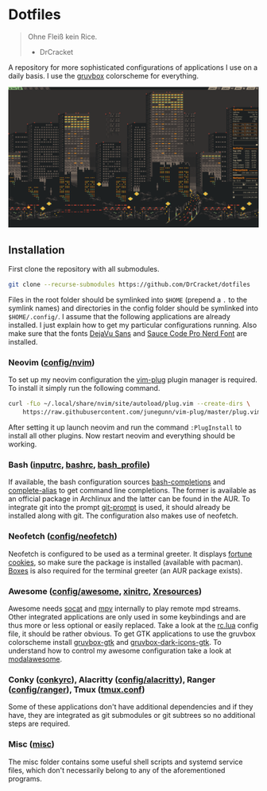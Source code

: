 # Dotfiles

> Ohne Fleiß kein Rice.
> - DrCracket

A repository for more sophisticated configurations of applications I use on a
daily basis. I use the
[gruvbox](https://github.com/morhetz/gruvbox) colorscheme for everything.

![](.rice.png)

## Installation

First clone the repository with all submodules.

```sh
git clone --recurse-submodules https://github.com/DrCracket/dotfiles
```

Files in the root folder should be symlinked into `$HOME` (prepend a `.` to the
symlink names) and directories in the config folder should be symlinked into
`$HOME/.config/`. I assume that the following applications are already
installed. I just explain how to get my particular configurations running. Also
make sure that the fonts [DejaVu Sans](https://dejavu-fonts.github.io/) and
[Sauce Code Pro Nerd
Font](https://github.com/ryanoasis/nerd-fonts/tree/master/patched-fonts/SourceCodePro)
are installed.

### Neovim ([config/nvim](config/nvim/))
To set up my neovim configuration the
[vim-plug](https://github.com/junegunn/vim-plug) plugin manager is required. To
install it simply run the following command.

```sh
curl -fLo ~/.local/share/nvim/site/autoload/plug.vim --create-dirs \
    https://raw.githubusercontent.com/junegunn/vim-plug/master/plug.vim
```

After setting it up launch neovim and run the command `:PlugInstall` to install
all other plugins. Now restart neovim and everything should be working.

### Bash ([inputrc](inputrc), [bashrc](bashrc), [bash\_profile](bash_profile))
If available, the bash configuration sources
[bash-completions](https://github.com/scop/bash-completion) and
[complete-alias](https://github.com/cykerway/complete-alias) to get command
line completions. The former is available as an official package in Archlinux
and the latter can be found in the AUR. To integrate git into the prompt
[git-prompt](https://github.com/git/git/blob/master/contrib/completion/git-prompt.sh)
is used, it should already be installed along with git.
The configuration also makes use of neofetch.

### Neofetch ([config/neofetch](config/neofetch))
Neofetch is configured to be used as a terminal greeter. It displays [fortune
cookies](https://www.shlomifish.org/open-source/projects/fortune-mod/), so make
sure the package is installed (available with pacman).
[Boxes](https://boxes.thomasjensen.com/) is also required for the terminal
greeter (an AUR package exists).

### Awesome ([config/awesome](config/awesome), [xinitrc](xinitrc), [Xresources](Xresources))
Awesome needs [socat](http://www.dest-unreach.org/socat/) and
[mpv](https://mpv.io/) internally to play remote mpd streams.
Other integrated applications are only used in some keybindings and are
thus more or less optional or easily replaced. Take a look at the
[rc.lua](config/awesome/rc.lua) config file, it should be rather obvious. To
get GTK applications to use the gruvbox colorscheme install
[gruvbox-gtk](https://github.com/3ximus/gruvbox-gtk) and
[gruvbox-dark-icons-gtk](https://github.com/jmattheis/gruvbox-dark-icons-gtk).
To understand how to control my awesome configuration take a look at
[modalawesome](https://github.com/DrCracket/modalawesome).

### Conky ([conkyrc](conkyrc)), Alacritty ([config/alacritty](config/alacritty)), Ranger ([config/ranger](config/ranger)), Tmux ([tmux.conf](tmux.conf))
Some of these applications don't have additional dependencies and if they have,
they are integrated as git submodules or git subtrees so no additional steps
are required.

### Misc ([misc](misc))
The misc folder contains some useful shell scripts and systemd service files,
which don't necessarily belong to any of the aforementioned programs.

